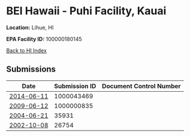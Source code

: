 # BEI Hawaii -  Puhi Facility, Kauai

**Location:** Lihue, HI

**EPA Facility ID:** 100000180145

[Back to HI Index](../../index.md)

## Submissions

| Date | Submission ID | Document Control Number |
|------|--------------|-------------------------|
| [2014-06-11](submissions/1000043469.md) | 1000043469 |  |
| [2009-06-12](submissions/1000000835.md) | 1000000835 |  |
| [2004-06-21](submissions/35931.md) | 35931 |  |
| [2002-10-08](submissions/26754.md) | 26754 |  |
